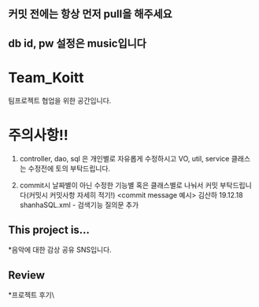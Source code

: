 ## $$$$ 커밋 전에는 항상 먼저 pull을 해주세요 $$$$ ##
## $$$$ db id, pw 설정은 music입니다 $$$$ ##
# Team_Koitt

팀프로젝트 협업을 위한 공간입니다.

# 주의사항!!

1. controller, dao, sql 은 개인별로 자유롭게 수정하시고
   VO, util, service 클래스는 수정전에 토의 부탁드립니다.

2. commit시 날짜별이 아닌 수정한 기능별 혹은 클래스별로 나눠서 커밋 부탁드립니다(커밋시 커밋사항 자세히 적기!)
   <commit message 예시>
   김산하 19.12.18 shanhaSQL.xml - 검색기능 질의문 추가


## This project is...

*음악에 대한 감상 공유 SNS입니다.

## Review

*프로젝트 후기\
